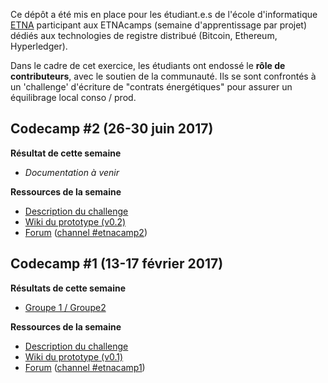 Ce dépôt a été mis en place pour les étudiant.e.s de l'école d'informatique [ETNA](http://www.etna.io/alternance/) participant aux ETNAcamps (semaine d'apprentissage par projet) dédiés aux technologies de registre distribué (Bitcoin, Ethereum, Hyperledger). 

Dans le cadre de cet exercice, les étudiants ont endossé le **rôle de contributeurs**, avec le soutien de la communauté. Ils se sont confrontés à un 'challenge' d'écriture de "contrats énergétiques" pour assurer un équilibrage local conso / prod.

## Codecamp #2 (26-30 juin 2017)

**Résultat de cette semaine**
- _Documentation à venir_

**Ressources de la semaine**
- [Description du challenge](https://frama.link/DAISEE-ETNA2)
- [Wiki du prototype (v0.2)](https://github.com/DAISEE/ETNAcamp/wiki)
- [Forum](https://daisee.org) ([channel #etnacamp2](https://chat.daisee.org/channel/etnacamp2))

## Codecamp #1 (13-17 février 2017)

**Résultats de cette semaine**
- [Groupe 1 / Groupe2](https://github.com/DAISEE/ETNAcamp/blob/master/docs/ETNACamp_G1_G2.pdf)

**Ressources de la semaine**
- [Description du challenge](https://frama.link/DAISEE-ETNA)
- [Wiki du prototype (v0.1)](https://github.com/DAISEE/ETNAcamp/wiki)
- [Forum](https://daisee.org) ([channel #etnacamp1](https://chat.daisee.org/channel/etnacamp1))
